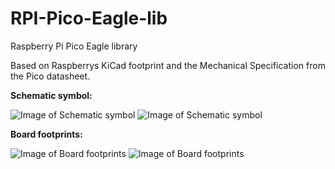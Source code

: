 # RPI-Pico-Eagle-lib
Raspberry Pi Pico Eagle library

Based on Raspberrys KiCad footprint and the Mechanical Specification from the Pico datasheet.


**Schematic symbol:**

![Image of Schematic symbol](https://github.com/Lobo-T/RPI-Pico-Eagle-lib/blob/main/rpi_sch.png)
![Image of Schematic symbol](https://github.com/Lobo-T/RPI-Pico-Eagle-lib/blob/main/RP2040_SCH.png)

**Board footprints:**

![Image of Board footprints](https://github.com/Lobo-T/RPI-Pico-Eagle-lib/blob/main/rpi_brd.png)
![Image of Board footprints](https://github.com/Lobo-T/RPI-Pico-Eagle-lib/blob/main/RP2040_BRD.png)
